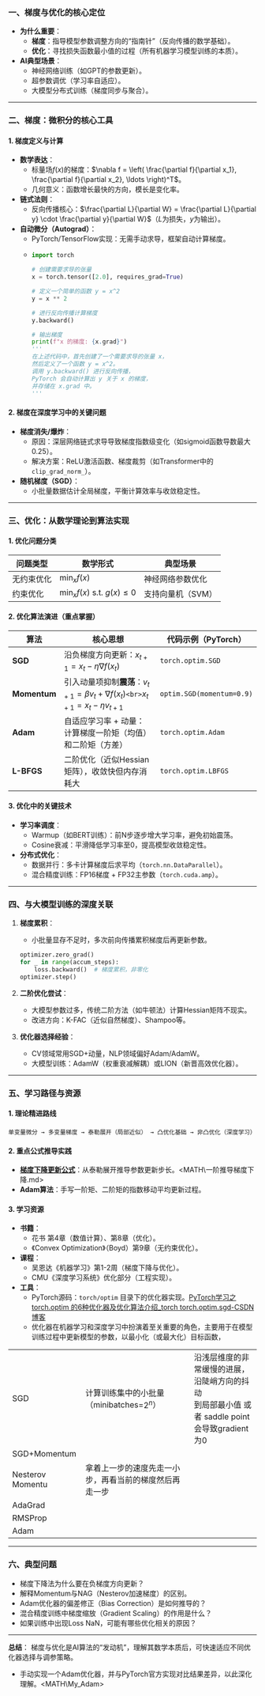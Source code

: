 ### **一、梯度与优化的核心定位**

- **为什么重要**：
  - **梯度**：指导模型参数调整方向的“指南针”（反向传播的数学基础）。
  - **优化**：寻找损失函数最小值的过程（所有机器学习模型训练的本质）。
- **AI典型场景**：
  - 神经网络训练（如GPT的参数更新）。
  - 超参数调优（学习率自适应）。
  - 大模型分布式训练（梯度同步与聚合）。

---

### **二、梯度：微积分的核心工具**

#### **1. 梯度定义与计算**

- **数学表达**：
  - 标量场$f(x)$的梯度：$\nabla f = \left( \frac{\partial f}{\partial x_1}, \frac{\partial f}{\partial x_2}, \ldots \right)^T$。
  - 几何意义：函数增长最快的方向，模长是变化率。
- **链式法则**：
  - 反向传播核心：$\frac{\partial L}{\partial W} = \frac{\partial L}{\partial y} \cdot \frac{\partial y}{\partial W}$（$L$为损失，$y$为输出）。
- **自动微分（Autograd）**：
  - PyTorch/TensorFlow实现：无需手动求导，框架自动计算梯度。
  - ```python
    import torch

    # 创建需要求导的张量
    x = torch.tensor([2.0], requires_grad=True)

    # 定义一个简单的函数 y = x^2
    y = x ** 2

    # 进行反向传播计算梯度
    y.backward()

    # 输出梯度
    print(f"x 的梯度: {x.grad}")
    '''
    在上述代码中，首先创建了一个需要求导的张量 x，
    然后定义了一个函数 y = x^2。
    调用 y.backward() 进行反向传播，
    PyTorch 会自动计算出 y 关于 x 的梯度，
    并存储在 x.grad 中。
    '''
    ```

#### **2. 梯度在深度学习中的关键问题**

- **梯度消失/爆炸**：
  - 原因：深层网络链式求导导致梯度指数级变化（如sigmoid函数导数最大0.25）。
  - 解决方案：ReLU激活函数、梯度裁剪（如Transformer中的 `clip_grad_norm_`）。
- **随机梯度（SGD）**：
  - 小批量数据估计全局梯度，平衡计算效率与收敛稳定性。

---

### **三、优化：从数学理论到算法实现**

#### **1. 优化问题分类**

| 问题类型   | 数学形式                                    | 典型场景          |
| ---------- | ------------------------------------------- | ----------------- |
| 无约束优化 | $\min_{x} f(x)$                           | 神经网络参数优化  |
| 约束优化   | $\min_{x} f(x) \text{ s.t. } g(x) \leq 0$ | 支持向量机（SVM） |

#### **2. 优化算法演进（重点掌握）**

| 算法               | 核心思想                                                                                                      | 代码示例（PyTorch）         |
| ------------------ | ------------------------------------------------------------------------------------------------------------- | --------------------------- |
| **SGD**      | 沿负梯度方向更新：$x_{t+1} = x_t - \eta \nabla f(x_t)$                                                      | `torch.optim.SGD`         |
| **Momentum** | 引入动量项抑制**震荡**：$v_{t+1} = \beta v_t + \nabla f(x_t)$`<br>`$x_{t+1} = x_t - \eta v_{t+1}$ | `optim.SGD(momentum=0.9)` |
| **Adam**     | 自适应学习率 + 动量：计算梯度一阶矩（均值）和二阶矩（方差）                                                   | `torch.optim.Adam`        |
| **L-BFGS**   | 二阶优化（近似Hessian矩阵），收敛快但内存消耗大                                                               | `torch.optim.LBFGS`       |

#### **3. 优化中的关键技术**

- **学习率调度**：
  - Warmup（如BERT训练）：前N步逐步增大学习率，避免初始震荡。
  - Cosine衰减：平滑降低学习率至0，提高模型收敛稳定性。
- **分布式优化**：
  - 数据并行：多卡计算梯度后求平均（`torch.nn.DataParallel`）。
  - 混合精度训练：FP16梯度 + FP32主参数（`torch.cuda.amp`）。

---

### **四、与大模型训练的深度关联**

1. **梯度累积**：

   - 小批量显存不足时，多次前向传播累积梯度后再更新参数。

   ```python
   optimizer.zero_grad()
   for _ in range(accum_steps):
       loss.backward()  # 梯度累积，非零化
   optimizer.step()
   ```
2. **二阶优化尝试**：

   - 大模型参数过多，传统二阶方法（如牛顿法）计算Hessian矩阵不现实。
   - 改进方向：K-FAC（近似自然梯度）、Shampoo等。
3. **优化器选择经验**：

   - CV领域常用SGD+动量，NLP领域偏好Adam/AdamW。
   - 大模型训练：AdamW（权重衰减解耦）或LION（新晋高效优化器）。

---

### **五、学习路径与资源**

#### **1. 理论精进路线**

```
单变量微分 → 多变量梯度 → 泰勒展开（局部近似） → 凸优化基础 → 非凸优化（深度学习）
```

#### **2. 重点公式推导实践**

- **[梯度下降更新公式]()**：从泰勒展开推导参数更新步长。<MATH\一阶推导梯度下降.md>
- **Adam算法**：手写一阶矩、二阶矩的指数移动平均更新过程。

#### **3. 学习资源**

- **书籍**：
  - 花书 第4章（数值计算）、第8章（优化）。
  - 《Convex Optimization》（Boyd）第9章（无约束优化）。
- **课程**：
  - 吴恩达《机器学习》第1-2周（梯度下降与优化）。
  - CMU《深度学习系统》优化部分（工程实现）。
- **工具**：
  - PyTorch源码：`torch/optim` 目录下的优化器实现。[PyTorch学习之 torch.optim 的6种优化器及优化算法介绍_torch torch.optim.sgd-CSDN博客](https://blog.csdn.net/qq_36589234/article/details/89330342)
  - 优化器在机器学习和深度学习中扮演着至关重要的角色，主要用于在模型训练过程中更新模型的参数，以最小化（或最大化）目标函数，

|                  |                                                        |                                                                                                   |
| ---------------- | ------------------------------------------------------ | ------------------------------------------------------------------------------------------------- |
| SGD              | 计算训练集中的小批量（minibatches=$2^n$）            | 沿浅层维度的非常缓慢的进展，沿陡峭方向的抖动<br />到局部最小值 或者 saddle point会导致gradient为0 |
| SGD+Momentum     |                                                        |                                                                                                   |
| Nesterov Momentu | 拿着上一步的速度先走一小步，再看当前的梯度然后再走一步 |                                                                                                   |
| AdaGrad          |                                                        |                                                                                                   |
| RMSProp          |                                                        |                                                                                                   |
| Adam             |                                                        |                                                                                                   |

---



### **六、典型问题**

- 梯度下降法为什么要在负梯度方向更新？
- 解释Momentum与NAG（Nesterov加速梯度）的区别。
- Adam优化器的偏差修正（Bias Correction）是如何推导的？
- 混合精度训练中梯度缩放（Gradient Scaling）的作用是什么？
- 如果训练中出现Loss NaN，可能有哪些优化相关的原因？

---

**总结**：
梯度与优化是AI算法的“发动机”，理解其数学本质后，可快速适应不同优化器选择与调参策略。

* 手动实现一个Adam优化器，并与PyTorch官方实现对比结果差异，以此深化理解。<MATH\My_Adam>
